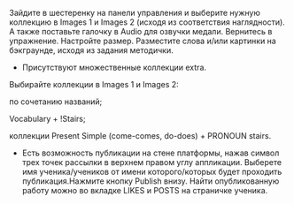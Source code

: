 Зайдите в шестеренку на панели управления и выберите нужную коллекцию в Images 1 и Images 2 (исходя из соответствия наглядности). А также поставьте галочку в Audio для озвучки медали. Вернитесь в упражнение. Настройте размер. Разместите слова и/или картинки на бэкграунде, исходя из задания методички.
* Присутствуют множественные коллекции extra.

Выбирайте коллекции в Images 1 и Images 2:

по сочетанию названий;

Vocabulary + !Stairs;

коллекции Present Simple (come-comes, do-does) + PRONOUN stairs.

* Есть возможность публикации на стене платформы, нажав символ трех точек рассылки в верхнем правом углу аппликации. Выберете имя ученика/учеников от имени которого/которых будет проходить публикация.Нажмите кнопку Publish внизу. Найти опубликованную работу можно во вкладке LIKES и POSTS на страничке ученика. 

